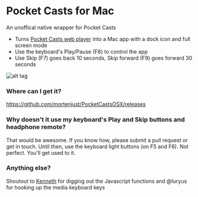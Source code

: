 # Pocket Casts for Mac
An unoffical native wrapper for Pocket Casts

* Turns [Pocket Casts web player](http://play.pocketcasts.com) into a Mac app with a dock icon and full screen mode
* Use the keyboard's Play/Pause (F8) to control the app
* Use Skip (F7) goes back 10 seconds, Skip forward (F9) goes forward 30 seconds

![alt tag](https://raw.githubusercontent.com/mortenjust/PocketCastsOSX/master/Files/screenshot.png)

### Where can I get it? 
https://github.com/mortenjust/PocketCastsOSX/releases

### Why doesn't it use my keyboard's Play and Skip buttons and headphone remote?
That would be awesome. If you know how, please submit a pull request or get in touch. Until then, use the keyboard light buttons (on F5 and F6). Not perfect. You'll get used to it. 

### Anything else?
Shoutout to [Kenneth](http://github.com/auchenberg) for digging out the Javascript functions and @luryus for hooking up the media keyboard keys
